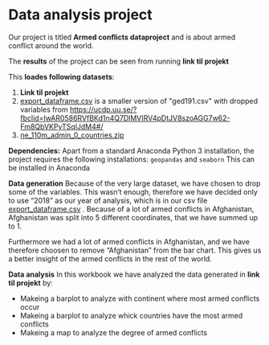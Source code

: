 # Data analysis project

Our project is titled **Armed conflicts dataproject** and is about armed conflict around the world. 

The **results** of the project can be seen from running **link til projekt**

This **loades following datasets**:

1. **Link til projekt**
2. [export_dataframe.csv](export_dataframe.csv) 
is a smaller version of "ged191.csv" with dropped variables from 
https://ucdp.uu.se/?fbclid=IwAR0586RVfBKd1n4Q7DlMVIRV4pDtJV8szoAGG7w62-Fm8QbVKPyTSqlJdM4#/
3. [ne_110m_admin_0_countries.zip](ne_110m_admin_0_countries.zip)

**Dependencies:** Apart from a standard Anaconda Python 3 installation, the project requires the following installations:
``geopandas`` and ``seaborn``
This can be installed in Anaconda

**Data generation**
Because of the very large dataset, we have chosen to drop some of the variables. This wasn’t enough, therefore we have decided only to use “2018” as our year of analysis, which is in our csv file [export_dataframe.csv](export_dataframe.csv) .
Because of a lot of armed conflicts in Afghanistan, Afghanistan was split into 5 different coordinates, that we have summed up to 1.

Furthermore we had a lot of armed conflicts in Afghanistan, and we have therefore choosen to remove “Afghanistan” from the bar chart. This gives us a better insight of the armed conflicts in the rest of the world.

**Data analysis**
In this workbook we have analyzed the data generated in **link til projekt** by:
- Makeing a barplot to analyze with continent where most armed conflicts occur 
- Makeing a barplot to analyze whick countries have the most armed conflicts
- Makeing a map to analyze the degree of armed conflicts




